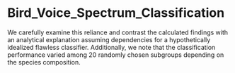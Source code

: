 # Bird_Voice_Spectrum_Classification
We carefully examine this reliance and contrast the calculated findings with an analytical explanation assuming dependencies for a hypothetically idealized flawless classifier. Additionally, we note that the classification performance varied among 20 randomly chosen subgroups depending on the species composition.
